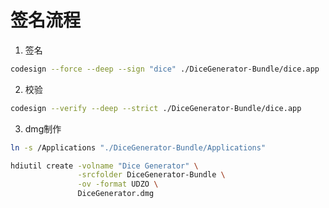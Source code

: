 # 签名流程

1. 签名
```bash
codesign --force --deep --sign "dice" ./DiceGenerator-Bundle/dice.app 
```

2. 校验
```bash
codesign --verify --deep --strict ./DiceGenerator-Bundle/dice.app 
```

3. dmg制作
```bash
ln -s /Applications "./DiceGenerator-Bundle/Applications"

hdiutil create -volname "Dice Generator" \
               -srcfolder DiceGenerator-Bundle \
               -ov -format UDZO \
               DiceGenerator.dmg
```